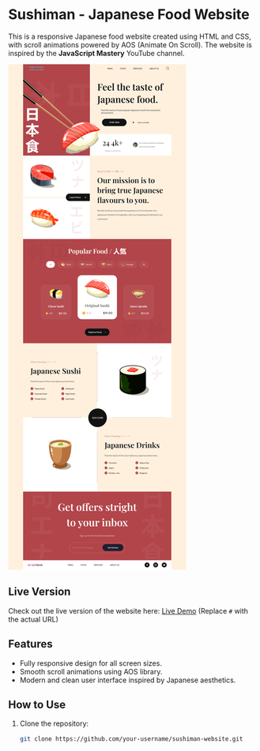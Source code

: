 # Sushiman - Japanese Food Website

This is a responsive Japanese food website created using HTML and CSS, with scroll animations powered by AOS (Animate On Scroll). The website is inspired by the **JavaScript Mastery** YouTube channel.

![Sushiman Screenshot](./assets/screenshot.png)

## Live Version

Check out the live version of the website here: [Live Demo](#) (Replace `#` with the actual URL)

## Features

- Fully responsive design for all screen sizes.
- Smooth scroll animations using AOS library.
- Modern and clean user interface inspired by Japanese aesthetics.

## How to Use

1. Clone the repository:
   ```bash
   git clone https://github.com/your-username/sushiman-website.git
